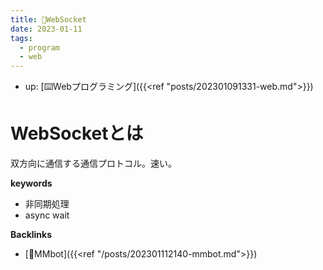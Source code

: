 ```yaml
---
title: 📝WebSocket
date: 2023-01-11
tags:
  - program
  - web
---
```


- up: [⌨️Webプログラミング]({{<ref "posts/202301091331-web.md">}})  

# WebSocketとは
双方向に通信する通信プロトコル。速い。  

**keywords**
- 非同期処理
- async wait

**Backlinks**
- [📝MMbot]({{<ref "/posts/202301112140-mmbot.md">}})